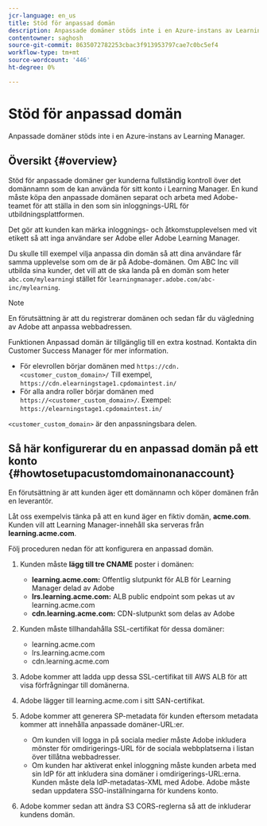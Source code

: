 ```yaml
---
jcr-language: en_us
title: Stöd för anpassad domän
description: Anpassade domäner stöds inte i en Azure-instans av Learning Manager.
contentowner: saghosh
source-git-commit: 8635072782253cbac3f913953797cae7c0bc5ef4
workflow-type: tm+mt
source-wordcount: '446'
ht-degree: 0%

---
```




# Stöd för anpassad domän

Anpassade domäner stöds inte i en Azure-instans av Learning Manager.

## Översikt {#overview}

Stöd för anpassade domäner ger kunderna fullständig kontroll över det domännamn som de kan använda för sitt konto i Learning Manager. En kund måste köpa den anpassade domänen separat och arbeta med Adobe-teamet för att ställa in den som sin inloggnings-URL för utbildningsplattformen.

Det gör att kunden kan märka inloggnings- och åtkomstupplevelsen med vit etikett så att inga användare ser Adobe eller Adobe Learning Manager.

Du skulle till exempel vilja anpassa din domän så att dina användare får samma upplevelse som om de är på Adobe-domänen. Om ABC Inc vill utbilda sina kunder, det vill att de ska landa på en domän som heter `abc.com/mylearning`i stället för `learningmanager.adobe.com/abc-inc/mylearning`.

>[!NOTE]
>
>En förutsättning är att du registrerar domänen och sedan får du vägledning av Adobe att anpassa webbadressen.


Funktionen Anpassad domän är tillgänglig till en extra kostnad. Kontakta din Customer Success Manager för mer information.

* För elevrollen börjar domänen med `https://cdn.<customer_custom_domain>/` Till exempel, `https://cdn.elearningstage1.cpdomaintest.in/`
* För alla andra roller börjar domänen med `https://<customer_custom_domain>/`. Exempel: `https://elearningstage1.cpdomaintest.in/`

`<customer_custom_domain>` är den anpassningsbara delen.

## Så här konfigurerar du en anpassad domän på ett konto {#howtosetupacustomdomainonanaccount}

En förutsättning är att kunden äger ett domännamn och köper domänen från en leverantör.

Låt oss exempelvis tänka på att en kund äger en fiktiv domän, **acme.com**. Kunden vill att Learning Manager-innehåll ska serveras från **learning.acme.com**.

Följ proceduren nedan för att konfigurera en anpassad domän.

1. Kunden måste **lägg till tre CNAME** poster i domänen:

   * **learning.acme.com:** Offentlig slutpunkt för ALB för Learning Manager delad av Adobe
   * **lrs.learning.acme.com:** ALB public endpoint som pekas ut av learning.acme.com
   * **cdn.learning.acme.com:** CDN-slutpunkt som delas av Adobe

1. Kunden måste tillhandahålla SSL-certifikat för dessa domäner:

   * learning.acme.com
   * lrs.learning.acme.com
   * cdn.learning.acme.com

1. Adobe kommer att ladda upp dessa SSL-certifikat till AWS ALB för att visa förfrågningar till domänerna.
1. Adobe lägger till learning.acme.com i sitt SAN-certifikat.
1. Adobe kommer att generera SP-metadata för kunden eftersom metadata kommer att innehålla anpassade domäner-URL:er.

   * Om kunden vill logga in på sociala medier måste Adobe inkludera mönster för omdirigerings-URL för de sociala webbplatserna i listan över tillåtna webbadresser.
   * Om kunden har aktiverat enkel inloggning måste kunden arbeta med sin IdP för att inkludera sina domäner i omdirigerings-URL:erna. Kunden måste dela IdP-metadatas-XML med Adobe. Adobe måste sedan uppdatera SSO-inställningarna för kundens konto.

1. Adobe kommer sedan att ändra S3 CORS-reglerna så att de inkluderar kundens domän.
